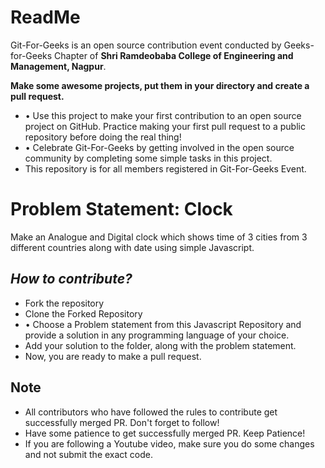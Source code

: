 # ReadMe

Git-For-Geeks is an open source contribution event conducted by Geeks-for-Geeks Chapter of **Shri Ramdeobaba College of Engineering and Management, Nagpur**.

**Make some awesome projects, put them in your directory and create a pull request.**

- • Use this project to make your first contribution to an open source project on GitHub. Practice making your first pull request to a public repository before doing the real thing!
- • Celebrate Git-For-Geeks by getting involved in the open source community by completing some simple tasks in this project.
- This repository is for all members registered in Git-For-Geeks Event.

# Problem Statement: Clock

Make an Analogue and Digital clock which shows time of 3 cities from 3 different countries along with date using simple Javascript.

## *****How to contribute?*****

- Fork the repository
- Clone the Forked Repository
- • Choose a Problem statement from this Javascript Repository and provide a solution in any programming language of your choice.
- Add your solution to the folder, along with the problem statement.
- Now, you are ready to make a pull request.

## Note

- All contributors who have followed the rules to contribute get successfully merged PR. Don't forget to follow!
- Have some patience to get successfully merged PR. Keep Patience!
- If you are following a Youtube video, make sure you do some changes and not submit the exact code.